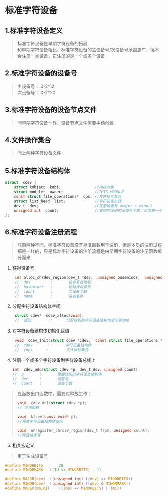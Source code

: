 <!--
 * @Description: In User Settings Edit
 * @Author: your name
 * @Date: 2019-09-15 22:58:56
 * @LastEditTime: 2019-09-19 20:38:49
 * @LastEditors: Please set LastEditors
 -->
# 标准字符设备
## 1.标准字符设备定义
 > 标准字符设备是早期字符设备的拓展  
 > 和早期字符设备相比，标准字符设备的主设备号/次设备号范围更广，但不会注册一类设备，它注册的是一个或多个设备

 ## 2.标准字符设备的设备号
  > 主设备号： 0-2^12  
  > 次设备号： 0-2^20

## 3.标准字符设备的设备节点文件
  > 同早期字符设备一样，设备节点文件需要手动创建

## 4.文件操作集合
  > 同上两种字符设备文件

## 5.标准字符设备结构体
```c
struct  cdev {
	struct kobject  kobj;		        //内核对象
	struct module*  owner;          	//THIS_MODULE
	const struct file_operations*  ops;	//文件操作集合
	struct list_head  list;		        //字符设备总线
	dev_t  dev;				            //完整设备号（major + minor）
	unsigned int  count;	        	//要同时注册的设备号个数（必须是一个主设备号对应的多个连续次设备号）	
};

```
## 6.标准字符设备注册流程
> 与前两种不同，标准字符设备没有标准函数用于注册，但是本质的注册过程都是一样的，只是标准字符设备的注册流程是由早期字符设备的注册函数拆分而来

1. 获得设备号
   ```c
    int alloc_chrdev_region(dev_t *dev,  unsigned baseminor,  unsigned count,  const char *name);
    //  dev         :       设备号首地址
    //  baseminor   :       起始次设备号
    //  count       :       次设备个数
    //  name        :       设备名称
   ```  
2. 分配字符设备结构体空间
   ```c
    struct cdev*  cdev_alloc(void);
    //  返回        ：      分配得到的字符设备结构体空间首地址
   ```  
3. 对字符设备结构体初始化赋值
   ```c
    void  cdev_init(struct cdev *cdev,  const struct file_operations *fops)
    //  cdev      ：       字符设备结构体
    //  fops      :        文件操作集合
   ```
4. 注册一个或多个字符设备到字符设备总线上
    ```c
    int  cdev_add(struct cdev *p, dev_t dev, unsigned count)
    //  p       :       需要注册的字符设备结构体
    //  dev     :       设备号
    //  count   :       设备个数
    ```
>  在函数出口函数中，需要对释放工作：  
> ```c
> void  cdev_del(struct cdev *p);  
> // 注销函数
> 
> void  kfree(const void* p);  
> //释放字符设备结构体空间
> 
> void  unregister_chrdev_region(dev_t from, unsigned count);
> //释放设备号
> ```

5. 相关宏定义
> 用于生成设备号
```c
#define MINORBITS		20
#define MINORMASK	((1U << MINORBITS) - 1)

#define MAJOR(dev)	((unsigned int) ((dev) >> MINORBITS))
#define MINOR(dev)	((unsigned int) ((dev) & MINORMASK))
#define MKDEV(ma,mi)	(((ma) << MINORBITS) | (mi))

```


